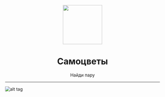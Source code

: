 <div align="center">
    <img src="(https://sidenevkirill.github.io/Find-picture/images/logo.png)" width="128" height="128" style="display: block; margin: 0 auto"/>
    <h1>Самоцветы</h1>
    <p>Найди пару</p>
</div>

---

![alt tag](https://sidenevkirill.github.io/Find-picture/images/screen.png)
